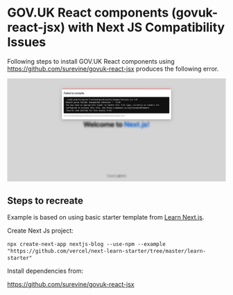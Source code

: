 # GOV.UK React components (govuk-react-jsx) with Next JS Compatibility Issues

Following steps to install GOV.UK React components using https://github.com/surevine/govuk-react-jsx
produces the following error.

![Screenshot](screenshot.jpg)


## Steps to recreate

Example is based on using basic starter template from [Learn Next.js](https://nextjs.org/learn).

Create Next Js project:
```
npx create-next-app nextjs-blog --use-npm --example "https://github.com/vercel/next-learn-starter/tree/master/learn-starter"
```

Install dependencies from:

https://github.com/surevine/govuk-react-jsx

